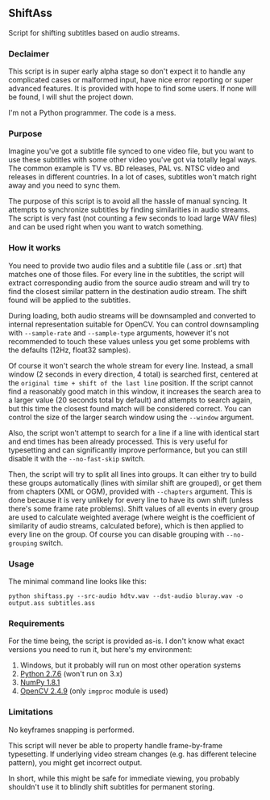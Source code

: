 ## ShiftAss ##
Script for shifting subtitles based on audio streams.

### Declaimer ###
This script is in super early alpha stage so don't expect it to handle any complicated cases or malformed input, have nice error reporting or super advanced features. It is provided with hope to find some users. If none will be found, I will shut the project down.

I'm not a Python programmer. The code is a mess.

### Purpose
Imagine you've got a subtitle file synced to one video file, but you want to use these subtitles with some other video you've got via totally legal ways. The common example is TV vs. BD releases, PAL vs. NTSC video and releases in different countries. In a lot of cases, subtitles won't match right away and you need to sync them.

The purpose of this script is to avoid all the hassle of manual syncing. It attempts to synchronize subtitles by finding similarities in audio streams. The script is very fast (not counting a few seconds to load large WAV files) and can be used right when you want to watch something.

### How it works
You need to provide two audio files and a subtitle file (.ass or .srt) that matches one of those files. For every line in the subtitles, the script will extract corresponding audio from the source audio stream and will try to find the closest similar pattern in the destination audio stream. The shift found will be applied to the subtitles.

During loading, both audio streams will be downsampled and converted to internal representation suitable for OpenCV. You can control downsampling with `--sample-rate` and `--sample-type` arguments, however it's not recommended to touch these values unless you get some problems with the defaults (12Hz, float32 samples).

Of course it won't search the whole stream for every line. Instead, a small window (2 seconds in every direction, 4 total) is searched first, centered at the `original time + shift of the last line` position. If the script cannot find a reasonably good match in this window, it increases the search area to a larger value (20 seconds total by default) and attempts to search again, but this time the closest found match will be considered correct. You can control the size of the larger search window using the `--window` argument.

Also, the script won't attempt to search for a line if a line with identical start and end times has been already processed. This is very useful for typesetting and can significantly improve performance, but you can still disable it with the `--no-fast-skip` switch.

Then, the script will try to split all lines into groups. It can either try to build these groups automatically (lines with similar shift are grouped), or get them from chapters (XML or OGM), provided with `--chapters` argument. This is done because it is very unlikely for every line to have its own shift (unless there's some frame rate problems). Shift values of all events in every group are used to calculate weighted average (where weight is the coefficient of similarity of audio streams, calculated before), which is then applied to every line on the group. Of course you can disable grouping with `--no-grouping` switch.

### Usage
The minimal command line looks like this:
```
python shiftass.py --src-audio hdtv.wav --dst-audio bluray.wav -o output.ass subtitles.ass
```

### Requirements
For the time being, the script is provided as-is. I don't know what exact versions you need to run it, but here's my environment:

1. Windows, but it probably will run on most other operation systems
2. [Python 2.7.6][1] (won't run on 3.x)
4. [NumPy 1.8.1][2]
5. [OpenCV 2.4.9][3] (only `imgproc` module is used)


### Limitations
No keyframes snapping is performed. 

This script will never be able to property handle frame-by-frame typesetting. If underlying video stream changes (e.g. has different telecine pattern), you might get incorrect output.

In short, while this might be safe for immediate viewing, you probably shouldn't use it to blindly shift subtitles for permanent storing.


  [1]: https://www.python.org/download/releases/2.7.6/
  [2]: http://www.numpy.org/
  [3]: http://opencv.org/